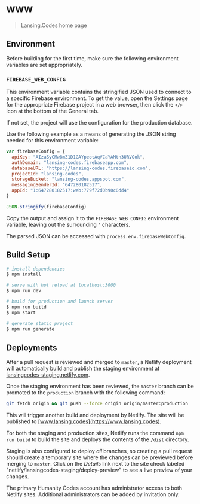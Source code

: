 # www

> Lansing.Codes home page

## Environment

Before building for the first time, make sure the following environment
variables are set appropriately.

### `FIREBASE_WEB_CONFIG`

This environment variable contains the stringified JSON used to connect to a
specific Firebase environment. To get the value, open the Settings page for the
appropriate Firebase project in a web browser, then click the `</>` icon at the
bottom of the General tab.

If not set, the project will use the configuration for the production database.

Use the following example as a means of generating the JSON string needed for
this environment variable:

``` js
var firebaseConfig = {
  apiKey: "AIzaSyCMw8mZ1D1GAYpeotAqVCaYAMtn3URVOok",
  authDomain: "lansing-codes.firebaseapp.com",
  databaseURL: "https://lansing-codes.firebaseio.com",
  projectId: "lansing-codes",
  storageBucket: "lansing-codes.appspot.com",
  messagingSenderId: "647280182517",
  appId: "1:647280182517:web:779f72d0b90c0dd4"
}

JSON.stringify(firebaseConfig)
```

Copy the output and assign it to the `FIREBASE_WEB_CONFIG` environment variable,
leaving out the surrounding `'` characters.

The parsed JSON can be accessed with `process.env.firebaseWebConfig`.

## Build Setup

``` bash
# install dependencies
$ npm install

# serve with hot reload at localhost:3000
$ npm run dev

# build for production and launch server
$ npm run build
$ npm start

# generate static project
$ npm run generate
```

## Deployments

After a pull request is reviewed and merged to `master`, a Netlify deployment
will automatically build and publish the staging environment at
[lansingcodes-staging.netlify.com](https://lansingcodes-staging.netlify.com).

Once the staging environment has been reviewed, the `master` branch can be
promoted to the `production` branch with the following command:

``` sh
git fetch origin && git push --force origin origin/master:production
```

This will trigger another build and deployment by Netlify. The site will be
published to [www.lansing.codes](https://www.lansing.codes).

For both the staging and production sites, Netlify runs the command
`npm run build` to build the site and deploys the contents of the `/dist`
directory.

Staging is also configured to deploy _all_ branches, so creating a
pull request should create a temporary site where the changes can be previewed
before merging to `master`. Click on the _Details_ link next to the site check
labeled "netlify/lansingcodes-staging/deploy-preview" to see a live preview of
your changes.

The primary Humanity Codes account has administrator access to both Netlify
sites. Additional administrators can be added by invitation only.
